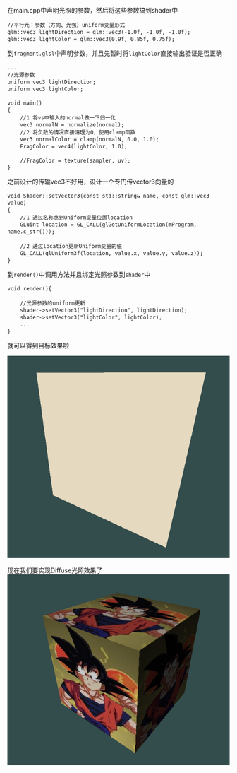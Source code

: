 在main.cpp中声明光照的参数，然后将这些参数搞到shader中
```
//平行光：参数（方向、光强）uniform变量形式
glm::vec3 lightDirection = glm::vec3(-1.0f, -1.0f, -1.0f);
glm::vec3 lightColor = glm::vec3(0.9f, 0.85f, 0.75f);
```
到`fragment.glsl`中声明参数，并且先暂时将`lightColor`直接输出验证是否正确
```
...
//光源参数
uniform vec3 lightDirection;
uniform vec3 lightColor;

void main()
{
    //1 将vs中输入的normal做一下归一化
    vec3 normalN = normalize(normal);
    //2 将负数的情况直接清理为0，使用clamp函数
    vec3 normalColor = clamp(normalN, 0.0, 1.0);
    FragColor = vec4(lightColor, 1.0);

    //FragColor = texture(sampler, uv);
}
```
之前设计的传输vec3不好用，设计一个专门传vector3向量的
```
void Shader::setVector3(const std::string& name, const glm::vec3 value)
{
    //1 通过名称拿到Uniform变量位置location
    GLuint location = GL_CALL(glGetUniformLocation(mProgram, name.c_str()));

    //2 通过location更新Uniform变量的值
    GL_CALL(glUniform3f(location, value.x, value.y, value.z));
}
```
到`render()`中调用方法并且绑定光照参数到`shader`中
```
void render(){
	...
    //光源参数的uniform更新
    shader->setVector3("lightDirection", lightDirection);
    shader->setVector3("lightColor", lightColor);
    ...
}
```
就可以得到目标效果啦

![输入图片说明](/imgs/2024-11-22/eR7Dk8ZpNNqxIKQW.png)

现在我们要实现Diffuse光照效果了
![输入图片说明](/imgs/2024-11-22/FcZQKRwLcVtCjVJd.png)
<!--stackedit_data:
eyJoaXN0b3J5IjpbMTY0NDQwNDc5MiwtNDE4Mjk0Njc5LC0xOD
g4OTAxMTQxLDM1MzI0MjI4MiwxOTY1MTIyNDQ0LC0xNzI1NTIy
NTg1LC0yMDg4NzQ2NjEyXX0=
-->
